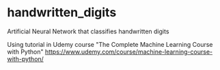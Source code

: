 # handwritten_digits
Artificial Neural Network that classifies handwritten digits

Using tutorial in Udemy course "The Complete Machine Learning Course with Python"
https://www.udemy.com/course/machine-learning-course-with-python/
